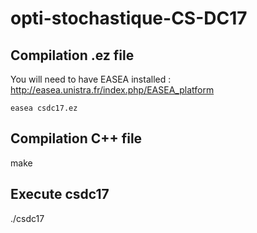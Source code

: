 # opti-stochastique-CS-DC17

## Compilation .ez file
You will need to have EASEA installed : http://easea.unistra.fr/index.php/EASEA_platform <br />
```shell
easea csdc17.ez
```


## Compilation C++ file
make

## Execute csdc17 
./csdc17

